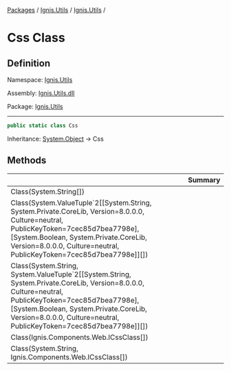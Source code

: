 [Packages](../../README.md) / [Ignis.Utils](../README.md) / [Ignis.Utils](README.md) /

# Css Class

## Definition

Namespace: [Ignis.Utils](README.md)

Assembly: [Ignis.Utils.dll](../README.md)

Package: [Ignis.Utils](https://www.nuget.org/packages/Ignis.Utils)

---

```csharp
public static class Css
```

Inheritance: [System.Object](https://learn.microsoft.com/en-us/dotnet/api/System.Object) → Css

## Methods

|                                                                                                                                                                                                                                                                     | Summary |
| ------------------------------------------------------------------------------------------------------------------------------------------------------------------------------------------------------------------------------------------------------------------- | ------- |
| Class(System.String[])                                                                                                                                                                                                                                              |         |
| Class(System.ValueTuple`2[[System.String, System.Private.CoreLib, Version=8.0.0.0, Culture=neutral, PublicKeyToken=7cec85d7bea7798e],[System.Boolean, System.Private.CoreLib, Version=8.0.0.0, Culture=neutral, PublicKeyToken=7cec85d7bea7798e]][])                |         |
| Class(System.String, System.ValueTuple`2[[System.String, System.Private.CoreLib, Version=8.0.0.0, Culture=neutral, PublicKeyToken=7cec85d7bea7798e],[System.Boolean, System.Private.CoreLib, Version=8.0.0.0, Culture=neutral, PublicKeyToken=7cec85d7bea7798e]][]) |         |
| Class(Ignis.Components.Web.ICssClass[])                                                                                                                                                                                                                             |         |
| Class(System.String, Ignis.Components.Web.ICssClass[])                                                                                                                                                                                                              |         |
